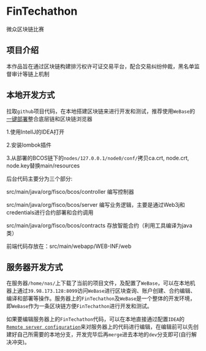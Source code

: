 # FinTechathon
微众区块链比赛

## 项目介绍
本作品旨在通过区块链构建排污权许可证交易平台，配合交易纠纷仲裁，黑名单监督审计等链上机制

## 本地开发方式
拉取`github`项目代码，在本地搭建区块链来进行开发和测试，推荐使用`WeBase`的[一键部署](https://webasedoc.readthedocs.io/zh_CN/latest/docs/WeBASE/install.html)整合底层链和区块链浏览器

1.使用IntellJ的IDEA打开

2.安装lombok插件

3.从部署的BCOS链下的`nodes/127.0.0.1/node0/conf/`拷贝ca.crt, node.crt, node.key替换main/resources

后台代码主要分为三个部分:

src/main/java/org/fisco/bcos/controller 编写控制器

src/main/java/org/fisco/bcos/server 编写业务逻辑，主要是通过Web3j和credentials进行合约部署和合约调用

src/main/java/org/fisco/bcos/contracts 存放智能合约（利用工具编译为java类）

前端代码存放在：src/main/webapp/WEB-INF/web


## 服务器开发方式
在服务器`/home/nas/`上下载了当前的项目文件，及配置了`WeBase`，可以在本地机器上通过`39.98.173.128:8099`访问`WeBase`进行区块查询、账户创建、合约编辑、编译和部署等操作。服务器上的`FinTechathon`及`WeBase`是一个整体的开发环境，即`WeBase`作为一条区块链方便`FinTechathon`进行开发和测试。

如果要编辑服务器上的`FinTechathon`代码，可以在本地直接通过配置`IDEA`的[`Remote server configuration`](https://www.jetbrains.com/help/idea/creating-a-remote-server-configuration.html)来对服务器上的代码进行编辑，在编辑前可以先创建好自己所需要的本地分支，开发完毕后再`merge`进去本地的`dev`分支即可(自行解决冲突)。
